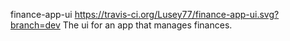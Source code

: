 finance-app-ui https://travis-ci.org/Lusey77/finance-app-ui.svg?branch=dev
The ui for an app that manages finances.
